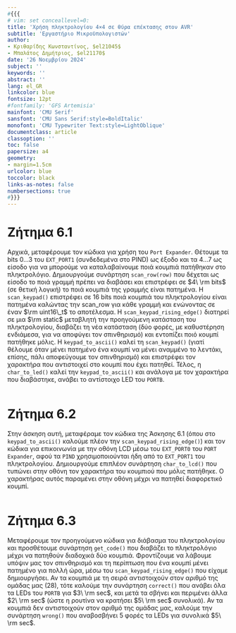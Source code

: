 ```yaml
---
#{{{
# vim: set conceallevel=0:
title: 'Χρήση πληκτρολογίου 4×4 σε θύρα επέκτασης στον AVR'
subtitle: 'Εργαστήριο Μικροϋπολογιστών'
author:
- Κριθαρίδης Κωνσταντίνος, $el21045$
- Μπαλάτος Δημήτριος, $el21170$
date: '26 Νοεμβρίου 2024'
subject: ''
keywords: ''
abstract: ''
lang: el_GR
linkcolor: blue
fontsize: 12pt
#fontfamily: 'GFS Artemisia'
mainfont: 'CMU Serif'
sansfont: 'CMU Sans Serif:style=BoldItalic'
monofont: 'CMU Typewriter Text:style=LightOblique'
documentclass: article
classoption: ''
toc: false
papersize: a4
geometry:
- margin=1.5cm
urlcolor: blue
toccolor: black
links-as-notes: false
numbersections: true
#}}}
---
```


# Ζήτημα 6.1
Αρχικά, μεταφέρουμε τον κώδικα για χρήση του `Port Expander`. Θέτουμε τα bits $0 \dots 3$ του `EXT_PORT1` (συνδεδεμένα στο PIND) ως έξοδο και τα $4 \dots 7$ ως είσοδο για να μπορούμε να καταλαβαίνουμε ποιά κουμπιά πατήθηκαν στο πληκτρολόγιο. Δημιουργούμε συνάρτηση `scan_row(row)` που δέχεται ως είσοδο το ποιά γραμμή πρέπει να διαβάσει και επιστρέφει σε $4\ \rm bits$ (σε θετική λογική) το ποιά κουμπιά της γραμμής είναι πατημένα. H `scan_keypad()` επιστρέφει σε 16 bits ποιά κουμπιά του πληκτρολογίου είναι πατημένα καλώντας την scan_row για κάθε γραμμή και ενώνοντας σε έναν $\rm uint16\_t$ το αποτέλεσμα. Η `scan_keypad_rising_edge()` διατηρεί σε μια $\rm static$ μεταβλητή την προηγούμενη κατάσταση του πληκτρολογίου, διαβάζει τη νέα κατάσταση (δύο φορές, με καθυστέρηση ενδιάμεσα, για να αποφύγει τον σπινθηρισμό) και εντοπίζει ποιό κουμπί πατήθηκε μόλις. Η `keypad_to_ascii()` καλεί τη `scan_keypad()` (γιατί θέλουμε όταν μένει πατημένο ένα κουμπί να μένει αναμμένο το λεντάκι, επίσης, πάλι αποφεύγουμε τον σπινθηρισμό) και επιστρέφει τον χαρακτήρα που αντιστοιχεί στο κουμπί που έχει πατηθεί. Τέλος, η `char_to_led()` καλεί την `keypad_to_ascii()` και ανάλογα με τον χαρακτήρα που διαβάστηκε, ανάβει το αντίστοιχο LED του `PORTB`.

```c {source=Ex6_1/Ex6_1/main.c}
```

# Ζήτημα 6.2
Στην άσκηση αυτή, μεταφέραμε τον κώδικα της Άσκησης 6.1 (όπου στο `keypad_to_ascii()` καλούμε πλέον την `scan_keypad_rising_edge()`) και τον κώδικα για επικοινωνία με την οθόνη LCD μέσω του `ΕΧΤ_PORT0` του `PORT Expander`, αφού τα `PIND` χρησιμοποιούνται ήδη από το `EXT_PORT1` του πληκτρολoγίου. Δημιουργούμε επιπλέον συνάρτηση `char_to_lcd()` που τυπώνει στην οθόνη τον χαρακτήρα του κουμπιού που μόλις πατήθηκε. Ο χαρακτήρας αυτός παραμένει στην οθόνη μέχρι να πατηθεί διαφορετικό κουμπί.

```c {source=Ex6_2/Ex6_2/main.c}
```

# Ζήτημα 6.3
Μεταφέρουμε τον προηγούμενο κώδικα για διάβασμα του πληκτρολογίου και προσθέτουμε συνάρτηση `get_code()` που διαβάζει το πληκτρολόγιο μέχρι να πατηθούν διαδοχικά δύο κουμπιά. Φροντίζουμε να λάβουμε υπόψιν μας τον σπινθηρισμό και τη περίπτωση που ένα κουμπί μένει πατημένο για πολλή ώρα, μέσω του `scan_keypad_rising_edge()` που είχαμε δημιουργήσει. Αν τα κουμπιά με τη σειρά αντιστοιχούν στον αριθμό της ομάδας μας (28), τότε καλούμε την συνάρτηση `correct()` που ανάβει όλα τα LEDs του `PORTB` για $3\ \rm sec$, και μετά τα σβήνει και περιμένει άλλα $2\ \rm sec$ (ώστε η ρουτίνα να κρατήσει $5\ \rm sec$ συνολικά). Αν τα κουμπιά δεν αντιστοιχούν στον αριθμό της ομάδας μας, καλούμε την συνάρτηση `wrong()` που αναβοσβήνει 5 φορές τα LEDs για συνολικά $5\ \rm sec$.

```c {source=Ex6_3/Ex6_3/main.c}
```

